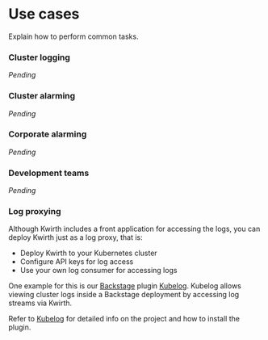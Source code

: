 # Use cases
Explain how to perform common tasks.

### Cluster logging
*Pending*

### Cluster alarming
*Pending*

### Corporate alarming
*Pending*

### Development teams
*Pending*

### Log proxying
Although Kwirth includes a front application for accessing the logs, you can deploy Kwirth just as a log proxy, that is:

- Deploy Kwirth to your Kubernetes cluster
- Configure API keys for log access
- Use your own log consumer for accessing logs

One example for this is our [Backstage](https://backstage.io) plugin [Kubelog](https://github.com/jfvilas/kubelog). Kubelog allows viewing cluster logs inside a Backstage deployment by accessing log streams via Kwirth.

Refer to [Kubelog](https://github.com/jfvilas/kubelog) for detailed info on the project and how to install the plugin.

